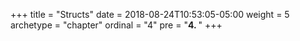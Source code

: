 +++
title = "Structs"
date = 2018-08-24T10:53:05-05:00
weight = 5
archetype = "chapter"
ordinal = "4"
pre = "<b>4. </b>"
+++

